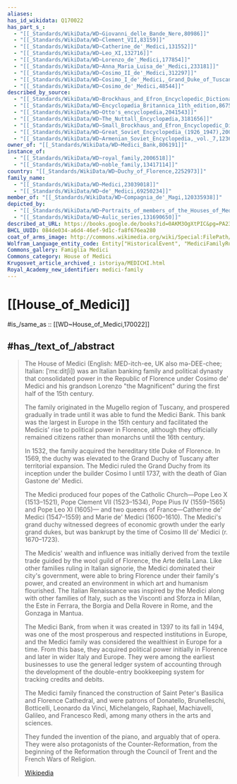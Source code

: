 ```yaml
---
aliases:
has_id_wikidata: Q170022
has_part_s_:
  - "[[_Standards/WikiData/WD~Giovanni_delle_Bande_Nere,80986]]"
  - "[[_Standards/WikiData/WD~Clement_VII,83159]]"
  - "[[_Standards/WikiData/WD~Catherine_de'_Medici,131552]]"
  - "[[_Standards/WikiData/WD~Leo_XI,132716]]"
  - "[[_Standards/WikiData/WD~Lorenzo_de'_Medici,177854]]"
  - "[[_Standards/WikiData/WD~Anna_Maria_Luisa_de'_Medici,233181]]"
  - "[[_Standards/WikiData/WD~Cosimo_II_de'_Medici,312297]]"
  - "[[_Standards/WikiData/WD~Cosimo_I_de'_Medici,_Grand_Duke_of_Tuscany,48547]]"
  - "[[_Standards/WikiData/WD~Cosimo_de'_Medici,48544]]"
described_by_source:
  - "[[_Standards/WikiData/WD~Brockhaus_and_Efron_Encyclopedic_Dictionary,602358]]"
  - "[[_Standards/WikiData/WD~Encyclopædia_Britannica_11th_edition,867541]]"
  - "[[_Standards/WikiData/WD~Otto's_encyclopedia,2041543]]"
  - "[[_Standards/WikiData/WD~The_Nuttall_Encyclopædia,3181656]]"
  - "[[_Standards/WikiData/WD~Small_Brockhaus_and_Efron_Encyclopedic_Dictionary,19180675]]"
  - "[[_Standards/WikiData/WD~Great_Soviet_Encyclopedia_(1926_1947),20078554]]"
  - "[[_Standards/WikiData/WD~Armenian_Soviet_Encyclopedia,_vol._7,123625363]]"
owner_of: "[[_Standards/WikiData/WD~Medici_Bank,806191]]"
instance_of:
  - "[[_Standards/WikiData/WD~royal_family,2006518]]"
  - "[[_Standards/WikiData/WD~noble_family,13417114]]"
country: "[[_Standards/WikiData/WD~Duchy_of_Florence,2252973]]"
family_name:
  - "[[_Standards/WikiData/WD~Medici,23039018]]"
  - "[[_Standards/WikiData/WD~de'_Medici,69250234]]"
member_of: "[[_Standards/WikiData/WD~Compagnia_de'_Magi,120335938]]"
depicted_by:
  - "[[_Standards/WikiData/WD~Portraits_of_members_of_the_Houses_of_Medici_and_Wittelsbach_and_their_consorts,131617912]]"
  - "[[_Standards/WikiData/WD~Aulic_series,131690650]]"
described_at_URL: https://books.google.de/books?id=0AKM3OgXtPIC&pg=PA232&lpg#v=onepage&q&f=false
BHCL_UUID: 084de034-a6d4-46ef-9d1c-fa8f676ea280
coat_of_arms_image: http://commons.wikimedia.org/wiki/Special:FilePath/Coat%20of%20Arms%20of%20the%20Grand%20duchy%20of%20Tuscany.svg
Wolfram_Language_entity_code: Entity["HistoricalEvent", "MediciFamilyRulesFlorence"]
Commons_gallery: Famiglia Medici
Commons_category: House of Medici
Krugosvet_article_archived_: istoriya/MEDICHI.html
Royal_Academy_new_identifier: medici-family
---
```


# [[House_of_Medici]] 

#is_/same_as :: [[WD~House_of_Medici,170022]] 

## #has_/text_of_/abstract 

> The House of Medici (English:  MED-itch-ee, UK also  mə-DEE-chee; Italian: [ˈmɛːditʃi]) 
> was an Italian banking family and political dynasty that consolidated power 
> in the Republic of Florence under Cosimo de' Medici 
> and his grandson Lorenzo "the Magnificent" during the first half of the 15th century. 
> 
> The family originated in the Mugello region of Tuscany, 
> and prospered gradually in trade until it was able to fund the Medici Bank. 
> This bank was the largest in Europe in the 15th century 
> and facilitated the Medicis' rise to political power in Florence, 
> although they officially remained citizens rather than monarchs until the 16th century.
>
> In 1532, the family acquired the hereditary title Duke of Florence. 
> In 1569, the duchy was elevated to the Grand Duchy of Tuscany after territorial expansion. 
> The Medici ruled the Grand Duchy from its inception under the builder Cosimo I until 1737, 
> with the death of Gian Gastone de' Medici.  
> 
> The Medici produced four popes of the Catholic Church—Pope Leo X (1513–1521), Pope Clement VII (1523–1534), Pope Pius IV (1559–1565) and Pope Leo XI (1605)—
> and two queens of France—Catherine de' Medici (1547–1559) and Marie de' Medici (1600–1610). 
> The Medici's grand duchy witnessed degrees of economic growth under the early grand dukes, 
> but was bankrupt by the time of Cosimo III de' Medici (r. 1670–1723).
>
> The Medicis' wealth and influence was initially derived from the textile trade 
> guided by the wool guild of Florence, the Arte della Lana. 
> Like other families ruling in Italian signorie, the Medici dominated their city's government, 
> were able to bring Florence under their family's power, 
> and created an environment in which art and humanism flourished. 
> The Italian Renaissance was inspired by the Medici along with other families of Italy, 
> such as the Visconti and Sforza in Milan, the Este in Ferrara, the Borgia and Della Rovere in Rome, 
> and the Gonzaga in Mantua.
>
> The Medici Bank, from when it was created in 1397 to its fall in 1494, 
> was one of the most prosperous and respected institutions in Europe, 
> and the Medici family was considered the wealthiest in Europe for a time. 
> From this base, they acquired political power initially in Florence 
> and later in wider Italy and Europe. 
> They were among the earliest businesses to use the general ledger system of accounting 
> through the development of the double-entry bookkeeping system for tracking credits and debits.
>
> The Medici family financed the construction of Saint Peter's Basilica and Florence Cathedral, 
> and were patrons of Donatello, Brunelleschi, Botticelli, Leonardo da Vinci, Michelangelo, 
> Raphael, Machiavelli, Galileo, and Francesco Redi, among many others in the arts and sciences.  
> 
> They funded the invention of the piano, and arguably that of opera.  
> They were also protagonists of the Counter-Reformation, from the beginning of the Reformation 
> through the Council of Trent and the French Wars of Religion.
>
> [Wikipedia](https://en.wikipedia.org/wiki/House%20of%20Medici) 

